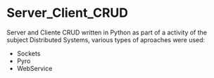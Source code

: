 # Server_Client_CRUD

Server and Cliente CRUD written in Python as part of a activity of the subject Distributed Systems, various types of aproaches were used:
* Sockets
* Pyro
* WebService
